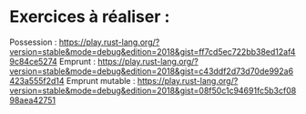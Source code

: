 # Exercices à réaliser :

Possession : https://play.rust-lang.org/?version=stable&mode=debug&edition=2018&gist=ff7cd5ec722bb38ed12af49c84ce5274 
Emprunt : https://play.rust-lang.org/?version=stable&mode=debug&edition=2018&gist=c43ddf2d73d70de992a6423a555f2d14
Emprunt mutable : https://play.rust-lang.org/?version=stable&mode=debug&edition=2018&gist=08f50c1c94691fc5b3cf0898aea42751
